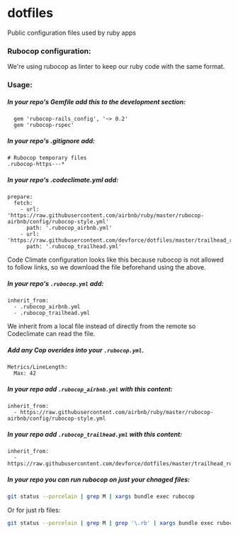# dotfiles
Public configuration files used by ruby apps

### Rubocop configuration: 
We're using rubocop as linter to keep our ruby code with the same format.

### Usage:
##### In your repo's Gemfile add this to the development section:
```
  gem 'rubocop-rails_config', '~> 0.2'
  gem 'rubocop-rspec'
```

##### In your repo's .gitignore add:
```
# Rubocop temporary files
.rubocop-https---*
```

##### In your repo's .codeclimate.yml add:
```
prepare:
  fetch:
    - url: 'https://raw.githubusercontent.com/airbnb/ruby/master/rubocop-airbnb/config/rubocop-style.yml'
      path: '.rubocop_airbnb.yml'
    - url: 'https://raw.githubusercontent.com/devforce/dotfiles/master/trailhead_rubocop.yml'
      path: '.rubocop_trailhead.yml'
```
Code Climate configuration looks like this because rubocop is not allowed to follow links, so we download the file beforehand using the above.

##### In your repo's `.rubocop.yml` add:
```
inherit_from:
  - .rubocop_airbnb.yml
  - .rubocop_trailhead.yml
```
We inherit from a local file instead of directly from the remote so Codeclimate can read the file.

##### Add any Cop overides into your `.rubocop.yml`.
   
    Metrics/LineLength:
      Max: 42

##### In your repo add `.rubocop_airbnb.yml` with this content:
```
inherit_from:
  - https://raw.githubusercontent.com/airbnb/ruby/master/rubocop-airbnb/config/rubocop-style.yml
```

##### In your repo add `.rubocop_trailhead.yml` with this content:
```
inherit_from:
  - https://raw.githubusercontent.com/devforce/dotfiles/master/trailhead_rubocop.yml
```
       
##### In your repo you can run rubocop on just your chnaged files:
```bash
git status --porcelain | grep M | xargs bundle exec rubocop
```
Or for just rb files:
```bash
git status --porcelain | grep M | grep '\.rb' | xargs bundle exec rubocop
```
